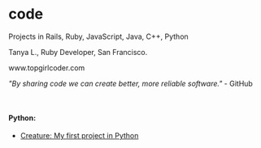 # code

<p>Projects in Rails, Ruby, JavaScript, Java, C++, Python</p>
<p>Tanya L., Ruby Developer, San Francisco.</p> 
<p>www.topgirlcoder.com</p>
<p><i>"By sharing code we can create better, more reliable software."</i> - GitHub</p><br> 

<h4>Python:</h4>
<ul>
	<li><a href="python/creature.py">Creature: My first project in Python</a></li>
</ul>
